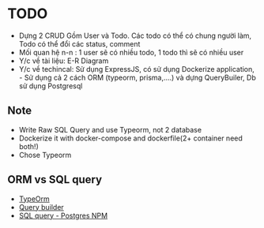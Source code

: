 # TODO
 - Dựng 2 CRUD Gồm User và Todo. Các todo có thể có chung người làm, Todo có thể đổi các status, comment
 - Mối quan hệ n-n : 1 user sẽ có nhiều todo, 1 todo thì sẽ có nhiều user
 - Y/c về tài liệu: E-R Diagram
 - Y/c về techincal: Sử dụng ExpressJS, có sử dụng Dockerize application,  - Sử dụng cả 2 cách ORM (typeorm, prisma,….) và dựng QueryBuiler, Db sử dụng Postgresql
## Note
 - Write Raw SQL Query and use Typeorm, not 2 database
 - Dockerize it with docker-compose and dockerfile(2+ container need both!)
 - Chose Typeorm

 ## ORM vs SQL query
 - [TypeOrm](https://typeorm.io/)
 - [Query builder](https://typeorm.io/select-query-builder)
 - [SQL query - Postgres NPM](https://www.npmjs.com/package/pg)
